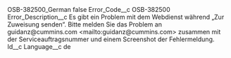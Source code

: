 <?xml version="1.0" encoding="UTF-8"?>
<CustomMetadata xmlns="http://soap.sforce.com/2006/04/metadata" xmlns:xsi="http://www.w3.org/2001/XMLSchema-instance" xmlns:xsd="http://www.w3.org/2001/XMLSchema">
    <label>OSB-382500_German</label>
    <protected>false</protected>
    <values>
        <field>Error_Code__c</field>
        <value xsi:type="xsd:string">OSB-382500</value>
    </values>
    <values>
        <field>Error_Description__c</field>
        <value xsi:type="xsd:string">Es gibt ein Problem mit dem Webdienst während „Zur Zuweisung senden“. Bitte melden Sie das Problem an guidanz@cummins.com &lt;mailto:guidanz@cummins.com&gt;  zusammen mit der Serviceauftragsnummer und einem Screenshot der Fehlermeldung.</value>
    </values>
    <values>
        <field>Id__c</field>
        <value xsi:nil="true"/>
    </values>
    <values>
        <field>Language__c</field>
        <value xsi:type="xsd:string">de</value>
    </values>
</CustomMetadata>
